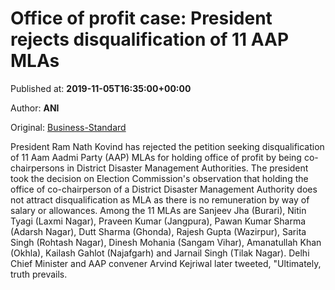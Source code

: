 
# Office of profit case: President rejects disqualification of 11 AAP MLAs

Published at: **2019-11-05T16:35:00+00:00**

Author: **ANI**

Original: [Business-Standard](https://www.business-standard.com/article/news-ani/president-kovind-rejects-petition-seeking-disqualification-of-11-aap-mlas-119110501805_1.html)

President Ram Nath Kovind has rejected the petition seeking disqualification of 11 Aam Aadmi Party (AAP) MLAs for holding office of profit by being co-chairpersons in District Disaster Management Authorities.
The president took the decision on Election Commission's observation that holding the office of co-chairperson of a District Disaster Management Authority does not attract disqualification as MLA as there is no remuneration by way of salary or allowances.
Among the 11 MLAs are Sanjeev Jha (Burari), Nitin Tyagi (Laxmi Nagar), Praveen Kumar (Jangpura), Pawan Kumar Sharma (Adarsh Nagar), Dutt Sharma (Ghonda), Rajesh Gupta (Wazirpur), Sarita Singh (Rohtash Nagar), Dinesh Mohania (Sangam Vihar), Amanatullah Khan (Okhla), Kailash Gahlot (Najafgarh) and Jarnail Singh (Tilak Nagar).
Delhi Chief Minister and AAP convener Arvind Kejriwal later tweeted, "Ultimately, truth prevails.
